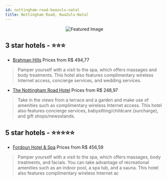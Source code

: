 ```yaml
---
id: nottingham-road-kwazulu-natal
title: Nottingham Road, KwaZulu-Natal
---
```


<center><img src="https://i.travelapi.com/hotels/14000000/13310000/13310000/13309950/afdc0fa4_z.jpg" alt="Featured Image" /></center>


##  3 star hotels - ⭐️⭐️⭐️

-    [Brahman Hills](https://us.hurb.com/hotels/nottingham-road/brahman-hills-JNP-JP439963?cmp=18055) Prices from R$ 494,77
   > Pamper yourself with a visit to the spa, which offers massages and body treatments. This hotel also features complimentary wireless Internet access, concierge services, and wedding services.
-    [The Nottingham Road Hotel](https://us.hurb.com/hotels/nottingham-road/the-nottingham-road-hotel-JNP-JP925437?cmp=18055) Prices from R$ 248,97
   > Take in the views from a terrace and a garden and make use of amenities such as complimentary wireless Internet access. This hotel also features concierge services, babysitting/childcare (surcharge), and gift shops/newsstands.

##  5 star hotels - ⭐️⭐️⭐️⭐️⭐️

-    [Fordoun Hotel & Spa](https://us.hurb.com/hotels/nottingham-road/fordoun-hotel-spa-JNP-JP925407?cmp=18055) Prices from R$ 456,59
   > Pamper yourself with a visit to the spa, which offers massages, body treatments, and facials. You can take advantage of recreational amenities such as an indoor pool, a spa tub, and a sauna. This hotel also features complimentary wireless Internet ac
